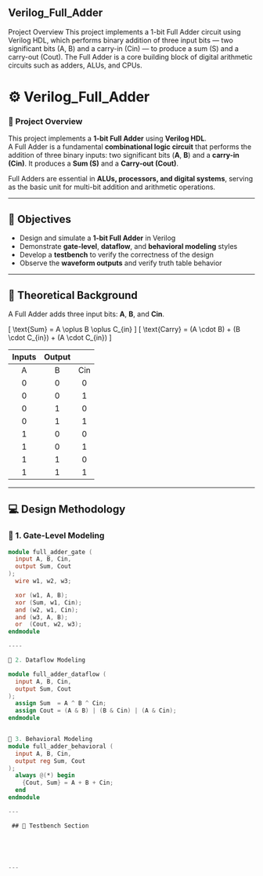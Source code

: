 ## Verilog_Full_Adder
Project Overview  This project implements a 1-bit Full Adder circuit using Verilog HDL, which performs binary addition of three input bits — two significant bits (A, B) and a carry-in (Cin) — to produce a sum (S) and a carry-out (Cout). The Full Adder is a core building block of digital arithmetic circuits such as adders, ALUs, and CPUs.
# ⚙️ Verilog_Full_Adder

### 🧩 Project Overview  
This project implements a **1-bit Full Adder** using **Verilog HDL**.  
A Full Adder is a fundamental **combinational logic circuit** that performs the addition of three binary inputs: two significant bits (**A**, **B**) and a **carry-in (Cin)**. It produces a **Sum (S)** and a **Carry-out (Cout)**.  

Full Adders are essential in **ALUs, processors, and digital systems**, serving as the basic unit for multi-bit addition and arithmetic operations.

---

## 🎯 Objectives
- Design and simulate a **1-bit Full Adder** in Verilog  
- Demonstrate **gate-level**, **dataflow**, and **behavioral modeling** styles  
- Develop a **testbench** to verify the correctness of the design  
- Observe the **waveform outputs** and verify truth table behavior  

---

## 🧠 Theoretical Background

A Full Adder adds three input bits: **A**, **B**, and **Cin**.

\[
\text{Sum} = A \oplus B \oplus C_{in}
\]
\[
\text{Carry} = (A \cdot B) + (B \cdot C_{in}) + (A \cdot C_{in})
\]

| Inputs | Output | |
|:------:|:-------:|:----:|
| A | B | Cin | Sum | Cout |
| 0 | 0 | 0 | 0 | 0 |
| 0 | 0 | 1 | 1 | 0 |
| 0 | 1 | 0 | 1 | 0 |
| 0 | 1 | 1 | 0 | 1 |
| 1 | 0 | 0 | 1 | 0 |
| 1 | 0 | 1 | 0 | 1 |
| 1 | 1 | 0 | 0 | 1 |
| 1 | 1 | 1 | 1 | 1 |

---

## 💻 Design Methodology

### 🧩 1. Gate-Level Modeling

```verilog
module full_adder_gate (
  input A, B, Cin,
  output Sum, Cout
);
  wire w1, w2, w3;

  xor (w1, A, B);
  xor (Sum, w1, Cin);
  and (w2, w1, Cin);
  and (w3, A, B);
  or  (Cout, w2, w3);
endmodule

----

🧩 2. Dataflow Modeling

module full_adder_dataflow (
  input A, B, Cin,
  output Sum, Cout
);
  assign Sum  = A ^ B ^ Cin;
  assign Cout = (A & B) | (B & Cin) | (A & Cin);
endmodule


🧩 3. Behavioral Modeling
module full_adder_behavioral (
  input A, B, Cin,
  output reg Sum, Cout
);
  always @(*) begin
    {Cout, Sum} = A + B + Cin;
  end
endmodule

---

 ## 🧪 Testbench Section





---


